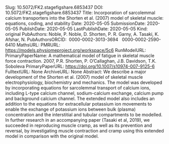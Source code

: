 Slug: 10.5072/FK2.stagefigshare.6853437
DOI: 10.5072/FK2.stagefigshare.6853437
Title: Incorporation of sarcolemmal calcium transporters into the Shorten et al. (2007) model of skeletal muscle: equations, coding, and stability
Date: 2020-05-05
SubmissionDate: 2020-05-05
PublishDate: 2020-05-05
LastPublishDate: 2020-05-05
Kind: original
PubAuthors: Noble, P.
    Noble, D.
    Shorten, P. R.
    Garny, A.
    Tasaki, K.
    Afshar, N.
PubAuthorsORCID: ​
    0000-0002-3013-3694
    ​
    ​
    ​
    0000-0002-2590-6410
MathsURL:
PMRURL: https://models.physiomeproject.org/workspace/5c6
RunModelURL:
PrimaryPaperName: A mathematical model of fatigue in skeletal muscle force contraction. 2007, P.R. Shorten, P. O’Callaghan, J.B. Davidson, T.K. Soboleva
PrimaryPaperURL: https://doi.org/10.1007/s10974-007-9125-6
FulltextURL: None
ArchiveURL: None
Abstract: We describe a major development of the Shorten et al. (2007) model of skeletal muscle electrophysiology, biochemistry and mechanics. The model was developed by incorporating equations for sarcolemmal transport of calcium ions, including L-type calcium channel, sodium-calcium exchange, calcium pump and background calcium channel. The extended model also includes an addition to the equations for extracellular potassium ion movements to enable the exchange of potassium ions between bulk (plasma) concentration and the interstitial and tubular compartments to be modelled. In further research in an accompanying paper (Tasaki et al, 2019), we succeeded in reproducing muscle cramp, as well as its prevention and reversal, by investigating muscle contraction and cramp using this extended model in comparison with the original model.
